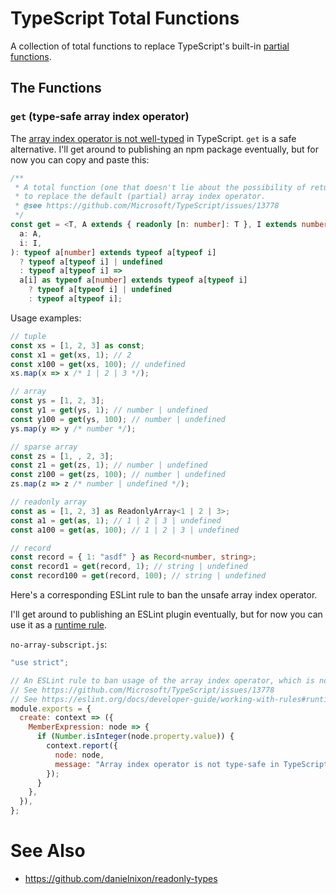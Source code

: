 # TypeScript Total Functions
A collection of total functions to replace TypeScript's built-in [partial functions](https://wiki.haskell.org/Partial_functions).

## The Functions

### `get` (type-safe array index operator)

The [array index operator is not well-typed](https://github.com/Microsoft/TypeScript/issues/13778) in TypeScript. `get` is a safe alternative. I'll get around to publishing an npm package eventually, but for now you can copy and paste this:

```typescript
/**
 * A total function (one that doesn't lie about the possibility of returning undefined)
 * to replace the default (partial) array index operator.
 * @see https://github.com/Microsoft/TypeScript/issues/13778
 */
const get = <T, A extends { readonly [n: number]: T }, I extends number>(
  a: A,
  i: I,
): typeof a[number] extends typeof a[typeof i]
  ? typeof a[typeof i] | undefined
  : typeof a[typeof i] =>
  a[i] as typeof a[number] extends typeof a[typeof i]
    ? typeof a[typeof i] | undefined
    : typeof a[typeof i];
```

Usage examples:

```typescript
// tuple
const xs = [1, 2, 3] as const;
const x1 = get(xs, 1); // 2
const x100 = get(xs, 100); // undefined
xs.map(x => x /* 1 | 2 | 3 */);

// array
const ys = [1, 2, 3];
const y1 = get(ys, 1); // number | undefined
const y100 = get(ys, 100); // number | undefined
ys.map(y => y /* number */);

// sparse array
const zs = [1, , 2, 3];
const z1 = get(zs, 1); // number | undefined
const z100 = get(zs, 100); // number | undefined
zs.map(z => z /* number | undefined */);

// readonly array
const as = [1, 2, 3] as ReadonlyArray<1 | 2 | 3>;
const a1 = get(as, 1); // 1 | 2 | 3 | undefined
const a100 = get(as, 100); // 1 | 2 | 3 | undefined

// record
const record = { 1: "asdf" } as Record<number, string>;
const record1 = get(record, 1); // string | undefined
const record100 = get(record, 100); // string | undefined
```

Here's a corresponding ESLint rule to ban the unsafe array index operator.

I'll get around to publishing an ESLint plugin eventually, but for now you can use it as a [runtime rule](https://eslint.org/docs/developer-guide/working-with-rules#runtime-rules).

`no-array-subscript.js`:

```javascript
"use strict";

// An ESLint rule to ban usage of the array index operator, which is not well-typed in TypeScript.
// See https://github.com/Microsoft/TypeScript/issues/13778
// See https://eslint.org/docs/developer-guide/working-with-rules#runtime-rules
module.exports = {
  create: context => ({
    MemberExpression: node => {
      if (Number.isInteger(node.property.value)) {
        context.report({
          node: node,
          message: "Array index operator is not type-safe in TypeScript.",
        });
      }
    },
  }),
};
```


# See Also
* https://github.com/danielnixon/readonly-types
